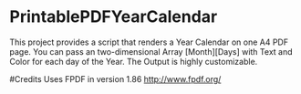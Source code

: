 # PrintablePDFYearCalendar

This project provides a script that renders a Year Calendar on one A4 PDF page.
You can pass an two-dimensional Array [Month][Days] with Text and Color for each day of the Year.
The Output is highly customizable.

#Credits
Uses FPDF in version 1.86 http://www.fpdf.org/
